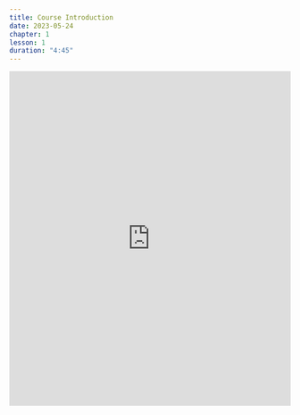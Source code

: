 ```yaml
---
title: Course Introduction
date: 2023-05-24
chapter: 1
lesson: 1
duration: "4:45"
---
```

<iframe width="100%" height="600" src="https://www.youtube.com/embed/Hu5ggNEcZjk" title="Course Introduction" frameborder="0" allow="accelerometer; autoplay; clipboard-write; encrypted-media; gyroscope; picture-in-picture" allowfullscreen></iframe>

